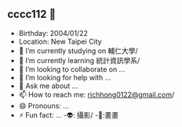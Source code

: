 ## cccc112 👋
- Birthday: 2004/01/22
- Location: New Taipei City
- 🔭 I’m currently studying on 輔仁大學/
- 🌱 I’m currently learning 統計資訊學系/
- 👯 I’m looking to collaborate on ...
- 🤔 I’m looking for help with ...
- 💬 Ask me about ...
- 📫 How to reach me: richhong0122@gmail.com/
- 😄 Pronouns: ...
- ⚡ Fun fact: ...
-👽: 攝影/
-🐃:畫畫

